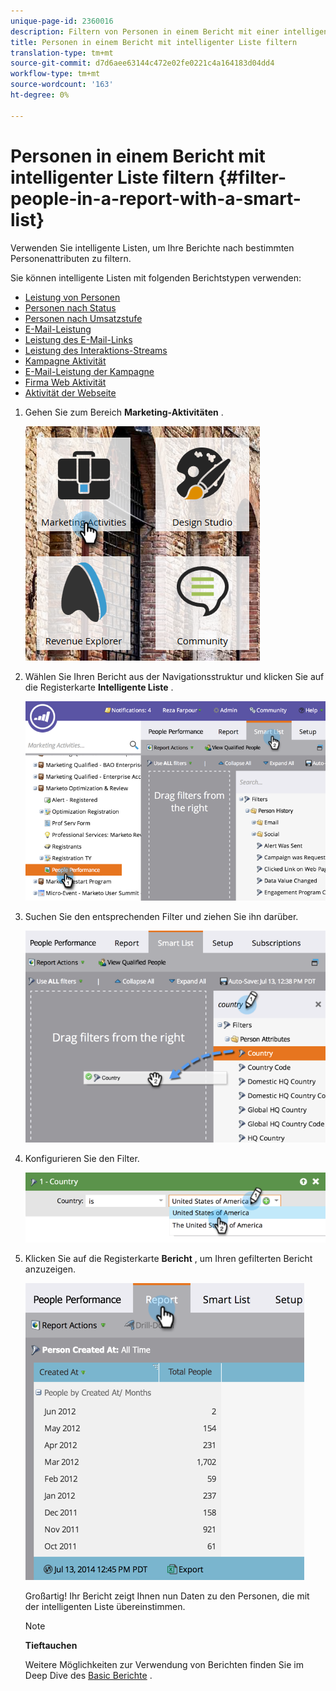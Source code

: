 ```yaml
---
unique-page-id: 2360016
description: Filtern von Personen in einem Bericht mit einer intelligenten Liste - Marketing-Dokumente - Produktdokumentation
title: Personen in einem Bericht mit intelligenter Liste filtern
translation-type: tm+mt
source-git-commit: d7d6aee63144c472e02fe0221c4a164183d04dd4
workflow-type: tm+mt
source-wordcount: '163'
ht-degree: 0%

---
```



# Personen in einem Bericht mit intelligenter Liste filtern {#filter-people-in-a-report-with-a-smart-list}

Verwenden Sie intelligente Listen, um Ihre Berichte nach bestimmten Personenattributen zu filtern.

Sie können intelligente Listen mit folgenden Berichtstypen verwenden:

* [Leistung von Personen](../../../../product-docs/reporting/basic-reporting/report-types/people-performance-report.md)
* [Personen nach Status](../../../../product-docs/reporting/basic-reporting/report-types/people-by-status-report.md)
* [Personen nach Umsatzstufe](http://docs.marketo.com/display/DOCS/People+by+Revenue+Stage+Report)
* [E-Mail-Leistung](../../../../product-docs/email-marketing/email-programs/email-program-data/email-performance-report.md)
* [Leistung des E-Mail-Links](../../../../product-docs/email-marketing/email-programs/email-program-data/email-link-performance-report.md)
* [Leistung des Interaktions-Streams](../../../../product-docs/email-marketing/drip-nurturing/reports-and-notifications/engagement-stream-performance-report.md)
* [Kampagne Aktivität](../../../../product-docs/reporting/basic-reporting/report-types/campaign-activity-report.md)
* [E-Mail-Leistung der Kampagne](../../../../product-docs/reporting/basic-reporting/report-types/campaign-email-performance-report.md)
* [Firma Web Aktivität](../../../../product-docs/reporting/basic-reporting/report-types/company-web-activity-report.md)
* [Aktivität der Webseite](../../../../product-docs/reporting/basic-reporting/report-types/web-page-activity-report.md)

1. Gehen Sie zum Bereich **Marketing-Aktivitäten** .

   ![](assets/image2017-3-27-11-3a31-3a2.png)

1. Wählen Sie Ihren Bericht aus der Navigationsstruktur und klicken Sie auf die Registerkarte **Intelligente Liste** .

   ![](assets/image2017-3-27-14-3a12-3a53.png)

1. Suchen Sie den entsprechenden Filter und ziehen Sie ihn darüber.

   ![](assets/image2017-3-27-14-3a13-3a46.png)

1. Konfigurieren Sie den Filter.

   ![](assets/image2014-9-16-12-3a35-3a50.png)

1. Klicken Sie auf die Registerkarte **Bericht** , um Ihren gefilterten Bericht anzuzeigen.

   ![](assets/image2017-3-27-14-3a14-3a16.png)

   Großartig! Ihr Bericht zeigt Ihnen nun Daten zu den Personen, die mit der intelligenten Liste übereinstimmen.

   >[!NOTE]
   >
   >**Tieftauchen**
   >
   >
   >Weitere Möglichkeiten zur Verwendung von Berichten finden Sie im Deep Dive des [Basic Berichte](http://docs.marketo.com/display/docs/basic+reporting) .

